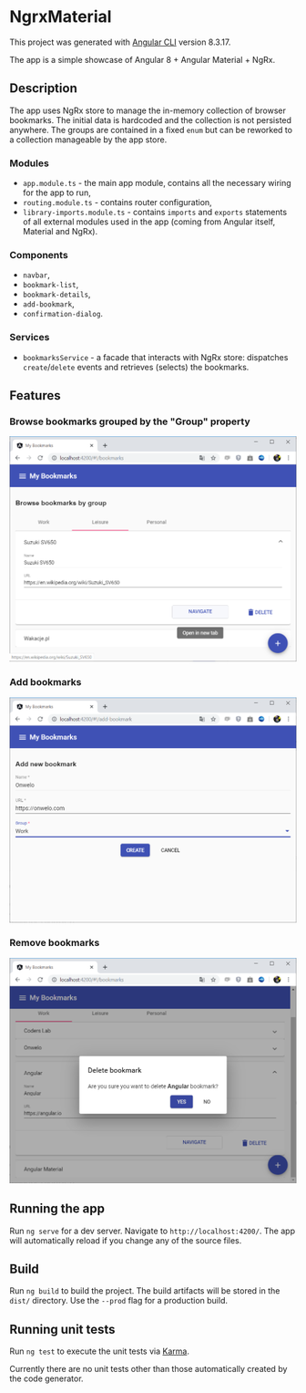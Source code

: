 # NgrxMaterial

This project was generated with [Angular CLI](https://github.com/angular/angular-cli) version 8.3.17.

The app is a simple showcase of Angular 8 + Angular Material + NgRx.

## Description

The app uses NgRx store to manage the in-memory collection of browser bookmarks.
The initial data is hardcoded and the collection is not persisted anywhere.
The groups are contained in a fixed `enum` but can be reworked to a collection manageable by the app store.

### Modules

- `app.module.ts` - the main app module, contains all the necessary wiring for the app to run,
- `routing.module.ts` - contains router configuration,
- `library-imports.module.ts` - contains `imports` and `exports` statements of all external modules used in the app
(coming from Angular itself, Material and NgRx).

### Components

- `navbar`,
- `bookmark-list`,
- `bookmark-details`,
- `add-bookmark`,
- `confirmation-dialog`.

### Services

- `bookmarksService` - a facade that interacts with NgRx store: dispatches `create`/`delete` events and retrieves
(selects) the bookmarks.

## Features

### Browse bookmarks grouped by the "Group" property

![bookmarks list](./docs/bookmarks-list.png)

### Add bookmarks

![bookmarks list](./docs/add-bookmark.png)

### Remove bookmarks

![bookmarks list](./docs/remove-bookmark.png)

## Running the app

Run `ng serve` for a dev server. Navigate to `http://localhost:4200/`. The app will automatically reload if you change any of the source files.

## Build

Run `ng build` to build the project. The build artifacts will be stored in the `dist/` directory. Use the `--prod` flag for a production build.

## Running unit tests

Run `ng test` to execute the unit tests via [Karma](https://karma-runner.github.io).

Currently there are no unit tests other than those automatically created by the code generator.
